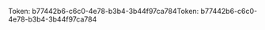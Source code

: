 <span data-ttu-id="23523-101">Token: b77442b6-c6c0-4e78-b3b4-3b44f97ca784</span><span class="sxs-lookup"><span data-stu-id="23523-101">Token: b77442b6-c6c0-4e78-b3b4-3b44f97ca784</span></span>